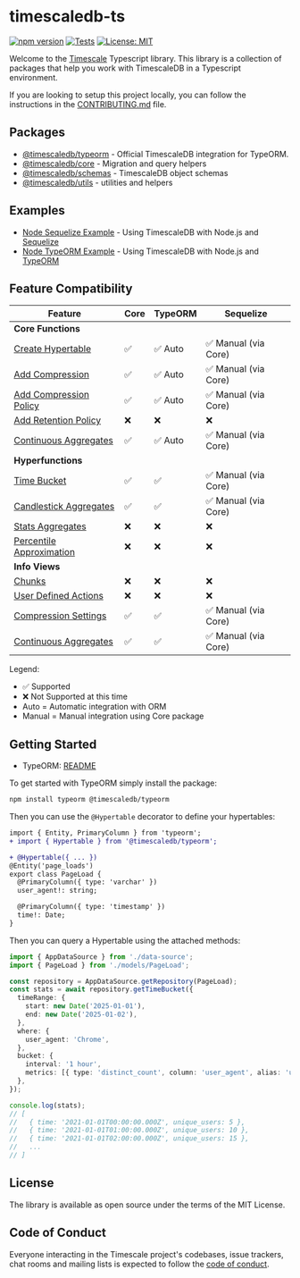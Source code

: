 # timescaledb-ts

[![npm version](https://badge.fury.io/js/@timescaledb%2Ftypeorm.svg)](https://badge.fury.io/js/@timescaledb%2Ftypeorm) [![Tests](https://github.com/timescale/timescaledb-ts/actions/workflows/test.yml/badge.svg?branch=main)](https://github.com/timescale/timescaledb-ts/actions/workflows/test.yml) [![License: MIT](https://img.shields.io/badge/License-MIT-yellow.svg)](https://opensource.org/licenses/MIT)

Welcome to the [Timescale](https://www.timescale.com/) Typescript library. This library is a collection of packages that help you work with TimescaleDB in a Typescript environment.

If you are looking to setup this project locally, you can follow the instructions in the [CONTRIBUTING.md](./docs/CONTRIBUTING.md) file.

## Packages

- [@timescaledb/typeorm](./packages/typeorm/README.md) - Official TimescaleDB integration for TypeORM.
- [@timescaledb/core](./packages/core/README.md) - Migration and query helpers
- [@timescaledb/schemas](./packages/schemas/README.md) - TimescaleDB object schemas
- [@timescaledb/utils](./packages/utils/README.md) - utilities and helpers

## Examples

- [Node Sequelize Example](./examples/node-sequelize/README.md) - Using TimescaleDB with Node.js and [Sequelize](https://sequelize.org/)
- [Node TypeORM Example](./examples/node-typeorm/README.md) - Using TimescaleDB with Node.js and [TypeORM](https://typeorm.io/)

## Feature Compatibility

| Feature                                                                                                                              | Core | TypeORM | Sequelize            |
| ------------------------------------------------------------------------------------------------------------------------------------ | ---- | ------- | -------------------- |
| **Core Functions**                                                                                                                   |      |         |                      |
| [Create Hypertable](https://docs.timescale.com/api/latest/hypertable/create_hypertable/)                                             | ✅   | ✅ Auto | ✅ Manual (via Core) |
| [Add Compression](https://docs.timescale.com/api/latest/compression/alter_table_compression/)                                        | ✅   | ✅ Auto | ✅ Manual (via Core) |
| [Add Compression Policy](https://docs.timescale.com/api/latest/compression/add_compression_policy/)                                  | ✅   | ✅ Auto | ✅ Manual (via Core) |
| [Add Retention Policy](https://docs.timescale.com/use-timescale/latest/data-retention/create-a-retention-policy/)                    | ❌   | ❌      | ❌                   |
| [Continuous Aggregates](https://docs.timescale.com/api/latest/continuous-aggregates/create_materialized_view/)                       | ✅   | ✅ Auto | ✅ Manual (via Core) |
| **Hyperfunctions**                                                                                                                   |      |         |                      |
| [Time Bucket](https://docs.timescale.com/api/latest/hyperfunctions/time_bucket/)                                                     | ✅   | ✅      | ✅ Manual (via Core) |
| [Candlestick Aggregates](https://docs.timescale.com/api/latest/hyperfunctions/financial-analysis/candlestick_agg/)                   | ✅   | ✅      | ✅ Manual (via Core) |
| [Stats Aggregates](https://docs.timescale.com/api/latest/hyperfunctions/statistical-and-regression-analysis/stats_agg-one-variable/) | ❌   | ❌      | ❌                   |
| [Percentile Approximation](https://docs.timescale.com/api/latest/hyperfunctions/percentile-approximation/uddsketch/)                 | ❌   | ❌      | ❌                   |
| **Info Views**                                                                                                                       |      |         |                      |
| [Chunks](https://docs.timescale.com/api/latest/hypertable/show_chunks/)                                                              | ❌   | ❌      | ❌                   |
| [User Defined Actions](https://docs.timescale.com/api/latest/actions/)                                                               | ❌   | ❌      | ❌                   |
| [Compression Settings](https://docs.timescale.com/api/latest/compression/)                                                           | ✅   | ✅      | ✅ Manual (via Core) |
| [Continuous Aggregates](https://docs.timescale.com/api/latest/continuous-aggregates/create_materialized_view/)                       | ✅   | ✅      | ✅ Manual (via Core) |

Legend:

- ✅ Supported
- ❌ Not Supported at this time
- Auto = Automatic integration with ORM
- Manual = Manual integration using Core package

## Getting Started

- TypeORM: [README](./packages/typeorm/README.md)

To get started with TypeORM simply install the package:

```bash
npm install typeorm @timescaledb/typeorm
```

Then you can use the `@Hypertable` decorator to define your hypertables:

```diff
import { Entity, PrimaryColumn } from 'typeorm';
+ import { Hypertable } from '@timescaledb/typeorm';

+ @Hypertable({ ... })
@Entity('page_loads')
export class PageLoad {
  @PrimaryColumn({ type: 'varchar' })
  user_agent!: string;

  @PrimaryColumn({ type: 'timestamp' })
  time!: Date;
}
```

Then you can query a Hypertable using the attached methods:

```typescript
import { AppDataSource } from './data-source';
import { PageLoad } from './models/PageLoad';

const repository = AppDataSource.getRepository(PageLoad);
const stats = await repository.getTimeBucket({
  timeRange: {
    start: new Date('2025-01-01'),
    end: new Date('2025-01-02'),
  },
  where: {
    user_agent: 'Chrome',
  },
  bucket: {
    interval: '1 hour',
    metrics: [{ type: 'distinct_count', column: 'user_agent', alias: 'unique_users' }],
  },
});

console.log(stats);
// [
//   { time: '2021-01-01T00:00:00.000Z', unique_users: 5 },
//   { time: '2021-01-01T01:00:00.000Z', unique_users: 10 },
//   { time: '2021-01-01T02:00:00.000Z', unique_users: 15 },
//   ...
// ]
```

## License

The library is available as open source under the terms of the MIT License.

## Code of Conduct

Everyone interacting in the Timescale project's codebases, issue trackers, chat rooms and mailing lists is expected to follow the [code of conduct](./docs/CODE_OF_CONDUCT.md).
